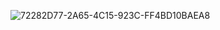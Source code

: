 ![72282D77-2A65-4C15-923C-FF4BD10BAEA8](https://github.com/user-attachments/assets/647d8a10-216e-4f0c-a476-95a591aec52b)
